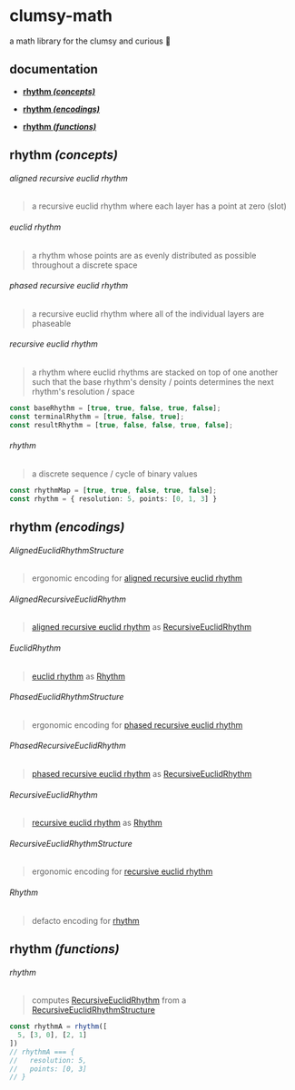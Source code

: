 # clumsy-math

a math library for the clumsy and curious 🙂

## documentation

- **[rhythm _(concepts)_](#rhythm-concepts)**

- **[rhythm _(encodings)_](#rhythm-encodings)**

- **[rhythm _(functions)_](#rhythm-functions)**

## rhythm _(concepts)_

###### aligned recursive euclid rhythm

> a recursive euclid rhythm where each layer has a point at zero (slot)

###### euclid rhythm

> a rhythm whose points are as evenly distributed as possible throughout a discrete space

###### phased recursive euclid rhythm

> a recursive euclid rhythm where all of the individual layers are phaseable

###### recursive euclid rhythm

> a rhythm where euclid rhythms are stacked on top of one another such that the base rhythm's density / points determines the next rhythm's resolution / space
```typescript
const baseRhythm = [true, true, false, true, false];
const terminalRhythm = [true, false, true];
const resultRhythm = [true, false, false, true, false];
```
###### rhythm

> a discrete sequence / cycle of binary values
```typescript
const rhythmMap = [true, true, false, true, false];
const rhythm = { resolution: 5, points: [0, 1, 3] }
```
## rhythm _(encodings)_

###### AlignedEuclidRhythmStructure

> ergonomic encoding for [aligned recursive euclid rhythm](todo)

###### AlignedRecursiveEuclidRhythm

> [aligned recursive euclid rhythm](todo) as [RecursiveEuclidRhythm](todo)

###### EuclidRhythm

> [euclid rhythm](todo) as [Rhythm](todo)

###### PhasedEuclidRhythmStructure

> ergonomic encoding for [phased recursive euclid rhythm](todo)

###### PhasedRecursiveEuclidRhythm

> [phased recursive euclid rhythm](todo) as [RecursiveEuclidRhythm](todo)

###### RecursiveEuclidRhythm

> [recursive euclid rhythm](todo) as [Rhythm](todo)

###### RecursiveEuclidRhythmStructure

> ergonomic encoding for [recursive euclid rhythm](todo)

###### Rhythm

> defacto encoding for [rhythm](todo)

## rhythm _(functions)_

###### rhythm

> computes [RecursiveEuclidRhythm](todo) from a [RecursiveEuclidRhythmStructure](todo)
```typescript
const rhythmA = rhythm([
  5, [3, 0], [2, 1]
])
// rhythmA === {
//   resolution: 5,
//   points: [0, 3]
// }
```
